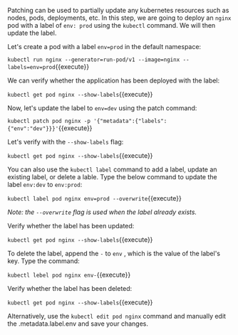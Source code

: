 Patching can be used to partially update any kubernetes resources such as nodes, pods, deployments, etc. In this step, we are going to deploy an `nginx` pod with a label of `env: prod` using the `kubectl` command. We will then update the label.

Let's create a pod with a label `env=prod` in the default namespace:

`kubectl run nginx --generator=run-pod/v1 --image=nginx --labels=env=prod`{{execute}}

We can verify whether the application has been deployed with the label:

`kubectl get pod nginx --show-labels`{{execute}}

Now, let's update the label to `env=dev` using the patch command:

`kubectl patch pod nginx -p '{"metadata":{"labels":{"env":"dev"}}}'`{{execute}}

Let's verify with the `--show-labels` flag:

`kubectl get pod nginx --show-labels`{{execute}}

You can also use the `kubectl label` command to add a label, update an existing label, or delete a lable. Type the below command to update the label `env:dev` to `env:prod`:

`kubectl label pod nginx env=prod --overwrite`{{execute}}

*Note: the `--overwrite` flag is used when the label already exists.*

Verify whether the label has been updated:

`kubectl get pod nginx --show-labels`{{execute}}

To delete the label, append the `-` to `env` , which is the value of the label's key.  Type the command:

`kubectl lebel pod nginx env-`{{execute}}

Verify whether the label has been deleted:

`kubectl get pod nginx --show-labels`{{execute}}

Alternatively, use the `kubectl edit pod nginx` command and manually edit the .metadata.label.env and save your changes.
